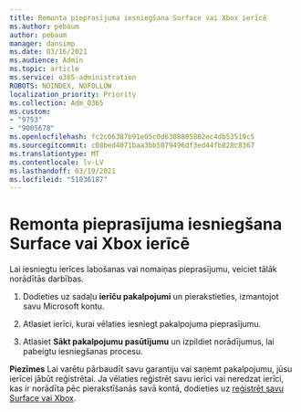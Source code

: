```yaml
---
title: Remonta pieprasījuma iesniegšana Surface vai Xbox ierīcē
ms.author: pebaum
author: pebaum
manager: dansimp
ms.date: 03/16/2021
ms.audience: Admin
ms.topic: article
ms.service: o365-administration
ROBOTS: NOINDEX, NOFOLLOW
localization_priority: Priority
ms.collection: Adm_O365
ms.custom:
- "9753"
- "9005678"
ms.openlocfilehash: fc2c06387b91e05c0d6308805882ec4db53519c5
ms.sourcegitcommit: c08bed4071baa3bb5879496df3ed44fb828c8367
ms.translationtype: MT
ms.contentlocale: lv-LV
ms.lasthandoff: 03/19/2021
ms.locfileid: "51036187"
---
```

# <a name="submit-a-repair-request-for-a-surface-or-xbox-device"></a>Remonta pieprasījuma iesniegšana Surface vai Xbox ierīcē

Lai iesniegtu ierīces labošanas vai nomaiņas pieprasījumu, veiciet tālāk norādītās darbības.

1. Dodieties uz sadaļu **ierīču pakalpojumi** un pierakstieties, izmantojot savu Microsoft kontu.

2. Atlasiet ierīci, kurai vēlaties iesniegt pakalpojuma pieprasījumu.

3. Atlasiet **Sākt pakalpojumu pasūtījumu** un izpildiet norādījumus, lai pabeigtu iesniegšanas procesu.

**Piezīmes** Lai varētu pārbaudīt savu garantiju vai saņemt pakalpojumu, jūsu ierīcei jābūt reģistrētai. Ja vēlaties reģistrēt savu ierīci vai neredzat ierīci, kas ir norādīta pēc pierakstīšanās savā kontā, dodieties uz [reģistrēt savu Surface vai Xbox](https://support.microsoft.com/surface/register-your-surface-or-xbox-fd7d73f8-b0e6-c9fa-e83b-0b64652e2376).